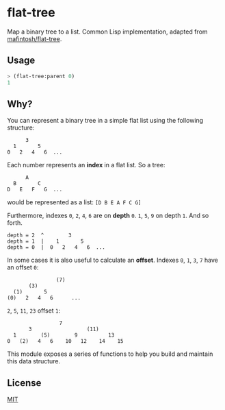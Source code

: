 # flat-tree

Map a binary tree to a list. Common Lisp implementation, adapted from
[mafintosh/flat-tree](https://github.com/mafintosh/flat-tree).

## Usage
```lisp
> (flat-tree:parent 0)
1
```

## Why?
You can represent a binary tree in a simple flat list using the following
structure:

```text
      3
  1       5
0   2   4   6  ...
```

Each number represents an **index** in a flat list. So a tree:

```text
      A
  B       C
D   E   F   G  ...
```

would be represented as a list: `[D B E A F C G]`

Furthermore, indexes `0`, `2`, `4`, `6` are on **depth** `0`. `1`, `5`, `9` on depth `1`. And so forth.

```text
depth = 2  ^        3
depth = 1  |    1       5
depth = 0  |  0   2   4   6  ...
```

In some cases it is also useful to calculate an **offset**. Indexes `0`, `1`, `3`, `7` have an offset `0`:

```text
                (7)
       (3)
  (1)       5
(0)   2   4   6      ...
```

`2`, `5`, `11`, `23` offset `1`:

```text
                 7
       3                  (11)
  1        (5)        9          13
0   (2)   4   6    10   12    14    15
```

This module exposes a series of functions to help you build and maintain
this data structure.

## License
[MIT](./LICENSE-MIT)
